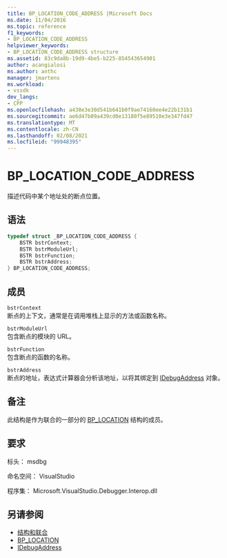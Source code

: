 ```yaml
---
title: BP_LOCATION_CODE_ADDRESS |Microsoft Docs
ms.date: 11/04/2016
ms.topic: reference
f1_keywords:
- BP_LOCATION_CODE_ADDRESS
helpviewer_keywords:
- BP_LOCATION_CODE_ADDRESS structure
ms.assetid: 83c9da8b-19d9-4be5-b225-854543654901
author: acangialosi
ms.author: anthc
manager: jmartens
ms.workload:
- vssdk
dev_langs:
- CPP
ms.openlocfilehash: a438e3e30d541b641b0f9ae74160ee4e22b131b1
ms.sourcegitcommit: ae6d47b09a439cd0e13180f5e89510e3e347fd47
ms.translationtype: MT
ms.contentlocale: zh-CN
ms.lasthandoff: 02/08/2021
ms.locfileid: "99948395"
---
```

# <a name="bp_location_code_address"></a>BP_LOCATION_CODE_ADDRESS
描述代码中某个地址处的断点位置。

## <a name="syntax"></a>语法

```cpp
typedef struct _BP_LOCATION_CODE_ADDRESS {
    BSTR bstrContext;
    BSTR bstrModuleUrl;
    BSTR bstrFunction;
    BSTR bstrAddress;
} BP_LOCATION_CODE_ADDRESS;
```

## <a name="members"></a>成员
`bstrContext`\
断点的上下文，通常是在调用堆栈上显示的方法或函数名称。

`bstrModuleUrl`\
包含断点的模块的 URL。

`bstrFunction`\
包含断点的函数的名称。

`bstrAddress`\
断点的地址，表达式计算器会分析该地址，以将其绑定到 [IDebugAddress](../../../extensibility/debugger/reference/idebugaddress.md) 对象。

## <a name="remarks"></a>备注
此结构是作为联合的一部分的 [BP_LOCATION](../../../extensibility/debugger/reference/bp-location.md) 结构的成员。

## <a name="requirements"></a>要求
标头： msdbg

命名空间： VisualStudio

程序集： Microsoft.VisualStudio.Debugger.Interop.dll

## <a name="see-also"></a>另请参阅
- [结构和联合](../../../extensibility/debugger/reference/structures-and-unions.md)
- [BP_LOCATION](../../../extensibility/debugger/reference/bp-location.md)
- [IDebugAddress](../../../extensibility/debugger/reference/idebugaddress.md)
